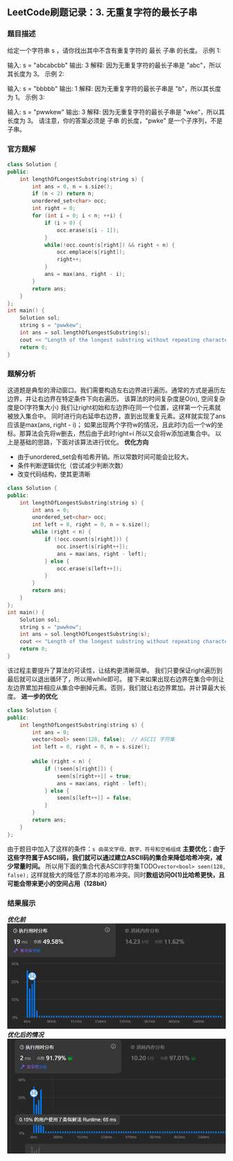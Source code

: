 ## LeetCode刷题记录：3. 无重复字符的最长子串
### 题目描述

给定一个字符串 s ，请你找出其中不含有重复字符的 最长 子串 的长度。
示例 1:

输入: s = "abcabcbb"
输出: 3 
解释: 因为无重复字符的最长子串是 "abc"，所以其长度为 3。
示例 2:

输入: s = "bbbbb"
输出: 1
解释: 因为无重复字符的最长子串是 "b"，所以其长度为 1。
示例 3:

输入: s = "pwwkew"
输出: 3
解释: 因为无重复字符的最长子串是 "wke"，所以其长度为 3。
     请注意，你的答案必须是 子串 的长度，"pwke" 是一个子序列，不是子串。

### 官方题解
```cpp
class Solution {
public:
    int lengthOfLongestSubstring(string s) {
        int ans = 0, n = s.size();
        if (n < 2) return n;
        unordered_set<char> occ;
        int right = 0;
        for (int i = 0; i < n; ++i) {
            if (i > 0) {
                occ.erase(s[i - 1]);
            }
            while(!occ.count(s[right]) && right < n) {
                occ.emplace(s[right]);
                right++;
            }
            ans = max(ans, right - i);
        }
        return ans;
    }
};
int main() {
    Solution sol;
    string s = "pwwkew";
    int ans = sol.lengthOfLongestSubstring(s);
    cout << "Length of the longest substring without repeating characters: " << ans << endl;
    return 0;
}
```
### 题解分析
这道题是典型的滑动窗口。我们需要构造左右边界进行遍历。通常的方式是遍历左边界，并让右边界在特定条件下向右遍历。
该算法的时间复杂度是O(n), 空间复杂度是O(字符集大小)
我们让right初始和左边界i在同一个位置，这样第一个元素就被放入集合中。
同时进行向右延申右边界，直到出现重复元素。这样就实现了ans 应该是max(ans, right - i)；
如果出现两个字符w的情况，且此时i为后一个w的坐标。那算法会先将w删去，然后由于此时right=i 所以又会将w添加进集合中。
以上是基础的思路，下面对该算法进行优化。
**优化方向**
- 由于unordered_set会有哈希开销。所以常数时间可能会比较大。
- 条件判断逻辑优化（尝试减少判断次数）
- 改变代码结构，使其更清晰
```cpp
class Solution {
public:
    int lengthOfLongestSubstring(string s) {
        int ans = 0;
        unordered_set<char> occ;
        int left = 0, right = 0, n = s.size();
        while (right < n) {
            if (!occ.count(s[right])) {
                occ.insert(s[right++]);
                ans = max(ans, right - left);
            } else {
                occ.erase(s[left++]);
            }
        }
        return ans;
    }
};
int main() {
    Solution sol;
    string s = "pwwkew";
    int ans = sol.lengthOfLongestSubstring(s);
    cout << "Length of the longest substring without repeating characters: " << ans << endl;
    return 0;
}
```
该过程主要提升了算法的可读性，让结构更清晰简单。
我们只要保证right遍历到最后就可以退出循环了，所以用while即可。
接下来如果出现右边界在集合中则让左边界累加并相应从集合中删掉元素。否则，我们就让右边界累加。并计算最大长度。
**进一步的优化**
```cpp
class Solution {
public:
    int lengthOfLongestSubstring(string s) {
        int ans = 0;
        vector<bool> seen(128, false);  // ASCII 字符集
        int left = 0, right = 0, n = s.size();
        
        while (right < n) {
            if (!seen[s[right]]) {
                seen[s[right++]] = true;
                ans = max(ans, right - left);
            } else {
                seen[s[left++]] = false;
            }
        }
        return ans;
    }
};
```
由于题目中加入了这样的条件：`s 由英文字母、数字、符号和空格组成`
**主要优化：由于这些字符属于ASCII码，我们就可以通过建立ASCII码的集合来降低哈希冲突，减少常量时间。** 所以用下面的集合代表ASCII字符集TODO`vector<bool> seen(128, false);`
这样就极大的降低了原本的哈希冲突。同时**数组访问O(1)比哈希更快，且可能会带来更小的空间占用（128bit）**
### 结果展示
***优化前***  
![时间击败49.58% 空间击败11.62%](image/image-1.png)  
***优化后的情况***  
![时间击败91.79% 空间击败97%](image/image.png)
